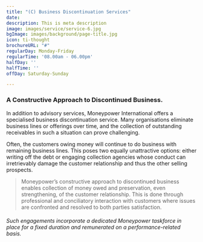 ```yaml
---
title: "(C) Business Discontinuation Services"
date: 
description: This is meta description
image: images/service/service-6.jpg
bgImage: images/background/page-title.jpg
icon: ti-thought
brochureURL: "#"
regularDay: Monday-Friday
regularTime: '08.00am - 06.00pm'
halfDay: ''
halfTime: ''
offDay: Saturday-Sunday

---
```

### **A Constructive Approach to Discontinued Business.**

In addition to advisory services, Moneypower International offers a specialised business discontinuation service. Many organisations eliminate business lines or offerings over time, and the collection of outstanding receivables in such a situation can prove challenging.

Often, the customers owing money will continue to do business with remaining business lines. This poses two equally unattractive options: either writing off the debt or engaging collection agencies whose conduct can irretrievably damage the customer relationship and thus the other selling prospects.

> Moneypower’s constructive approach to discontinued business enables collection of money owed and preservation, even strengthening, of the customer relationship. This is done through professional and conciliatory interaction with customers where issues are confronted and resolved to both parties satisfaction.

###### Such engagements incorporate a dedicated Moneypower taskforce in place for a fixed duration and remunerated on a performance-related basis.